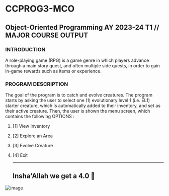 # CCPROG3-MCO

## Object-Oriented Programming AY 2023-24 T1 // MAJOR COURSE OUTPUT

### INTRODUCTION
A role-playing game (RPG) is a game genre in which players advance through a main story
quest, and often multiple side quests, in order to gain in-game rewards such as items or
experience.

### PROGRAM DESCRIPTION
 The goal of the program is to catch and evolve creatures. The program starts by asking the
user to select one (1) evolutionary level 1 (i.e. EL1) starter creature, which is automatically
added to their inventory, and set as their active creature. Then, the user is shown the menu
screen, which contains the following OPTIONS : 
 1. [1] View Inventory
 2. [2] Explore an Area
 3. [3] Evolve Creature
 4. [4] Exit

    ------------------------------------
      ## Insha'Allah we get a 4.0 🙏
![image](https://i.ytimg.com/vi/Ux5cQbO_ybw/maxresdefault.jpg)
